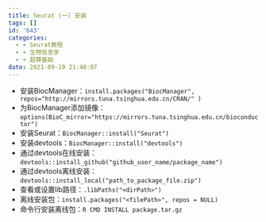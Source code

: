 ```yaml
---
title: Seurat (一) 安装
tags: []
id: '643'
categories:
  - - Seurat教程
  - - 生物信息学
  - - 超算基础
date: 2021-09-19 21:40:07
---
```


*   安装BiocManager：`install.packages("BiocManager", repos="http://mirrors.tuna.tsinghua.edu.cn/CRAN/" )`
*   为BiocManager添加镜像：`options(BioC_mirror="https://mirrors.tuna.tsinghua.edu.cn/bioconductor")`
*   安装Seurat：`BiocManager::install("Seurat")`
*   安装devtools：`BiocManager::install("devtools")`
*   通过devtools在线安装：`devtools::install_github("github_user_name/package_name")`
*   通过devtools离线安装：`devtools::install_local("path_to_package_file.zip")`
*   查看或设置lib路径：`.libPaths("<dirPath>")`
*   离线安装包：`install.packages("<filePath>", repos = NULL)`
*   命令行安装离线包：`R CMD INSTALL package.tar.gz`